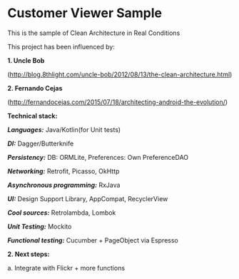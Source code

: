 # Customer Viewer Sample
This is the sample of Clean Architecture in Real Conditions

This project has been influenced by:

**1. Uncle Bob**

(http://blog.8thlight.com/uncle-bob/2012/08/13/the-clean-architecture.html)

**2. Fernando Cejas**

(http://fernandocejas.com/2015/07/18/architecting-android-the-evolution/)

**Technical stack:**

***Languages:*** Java/Kotlin(for Unit tests)

***DI:*** Dagger/Butterknife

***Persistency:*** DB: ORMLite, Preferences: Own PreferenceDAO 

***Networking:*** Retrofit, Picasso, OkHttp

***Asynchronous programming:*** RxJava

***UI:*** Design Support Library, AppCompat, RecyclerView

***Cool sources:*** Retrolambda, Lombok

***Unit Testing:*** Mockito

***Functional testing:*** Cucumber + PageObject via Espresso

**2. Next steps:**

a. Integrate with Flickr + more functions
